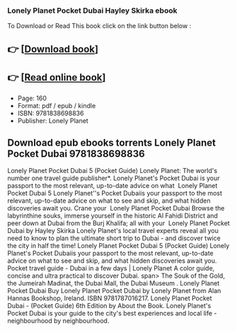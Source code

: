 ### Lonely Planet Pocket Dubai Hayley Skirka ebook

To Download or Read This book click on the link button below :

## 👉  [**[Download book](http://get-pdfs.com/download.php?group=book&from=github.com&id=719061&lnk=1064 "Download book")**]

## 👉  [**[Read online book](http://get-pdfs.com/download.php?group=book&from=github.com&id=719061&lnk=1064 "Read online book")**]


* Page: 160
* Format: pdf / epub / kindle
* ISBN: 9781838698836
* Publisher: Lonely Planet



## Download epub ebooks torrents Lonely Planet Pocket Dubai 9781838698836



 Lonely Planet Pocket Dubai 5 (Pocket Guide) Lonely Planet: The world&#039;s number one travel guide publisher*. Lonely Planet&#039;s Pocket Dubai is your passport to the most relevant, up-to-date advice on what 
 Lonely Planet Pocket Dubai 5 Lonely Planet&#039;&#039;s Pocket Dubaiis your passport to the most relevant, up-to-date advice on what to see and skip, and what hidden discoveries await you. Crane your 
 Lonely Planet Pocket Dubai Browse the labyrinthine souks, immerse yourself in the historic Al Fahidi District and peer down at Dubai from the Burj Khalifa; all with your 
 Lonely Planet Pocket Dubai by Hayley Skirka Lonely Planet&#039;s local travel experts reveal all you need to know to plan the ultimate short trip to Dubai - and discover twice the city in half the time!
 Lonely Planet Pocket Dubai 5 (Pocket Guide) Lonely Planet&#039;s Pocket Dubaiis your passport to the most relevant, up-to-date advice on what to see and skip, and what hidden discoveries await you.
 Pocket travel guide - Dubai in a few days | Lonely Planet A color guide, concise and ultra practical to discover Dubai. span&gt; The Souk of the Gold, the Jumeirah Madinat, the Dubai Mall, the Dubai Museum .
 Lonely Planet Pocket Dubai Buy Lonely Planet Pocket Dubai by Lonely Planet from Alan Hannas Bookshop, Ireland. ISBN 9781787016217.
 Lonely Planet Pocket Dubai - (Pocket Guide) 6th Edition by About the Book. Lonely Planet&#039;s Pocket Dubai is your guide to the city&#039;s best experiences and local life - neighbourhood by neighbourhood.





